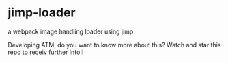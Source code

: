 # jimp-loader
a webpack image handling loader using jimp

Developing ATM, do you want to know more about this? Watch and star this repo to receiv further info!!
